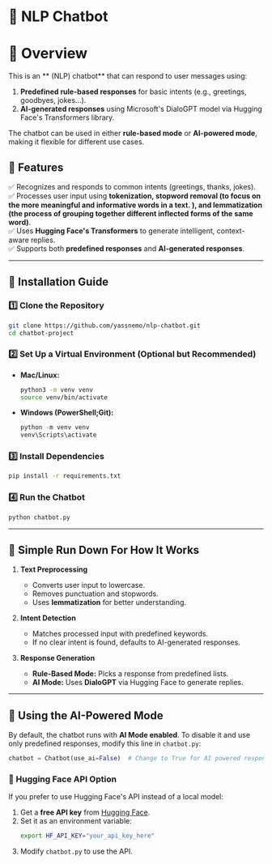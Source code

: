 # 🤖 NLP Chatbot&#x20;

# 📌 Overview

This is an \*\* (NLP) chatbot\*\* that can respond to user messages using:

1. **Predefined rule-based responses** for basic intents (e.g., greetings, goodbyes, jokes...).
2. **AI-generated responses** using Microsoft's DialoGPT model via Hugging Face's Transformers library.

The chatbot can be used in either **rule-based mode** or **AI-powered mode**, making it flexible for different use cases.

## 🎯 Features

✅ Recognizes and responds to common intents (greetings, thanks, jokes).\
✅ Processes user input using **tokenization, stopword removal (to focus on the more meaningful and informative words in a text. ), and lemmatization (the process of grouping together different inflected forms of the same word)**.\
✅ Uses **Hugging Face's Transformers** to generate intelligent, context-aware replies.\
✅ Supports both **predefined responses** and **AI-generated responses**.

---

## 🚀 Installation Guide

### 1️⃣ **Clone the Repository**

```bash
git clone https://github.com/yassnemo/nlp-chatbot.git
cd chatbot-project
```

### 2️⃣ **Set Up a Virtual Environment (Optional but Recommended)**

- **Mac/Linux:**
  ```bash
  python3 -m venv venv
  source venv/bin/activate
  ```
- **Windows (PowerShell;Git):**
  ```powershell
  python -m venv venv
  venv\Scripts\activate
  ```

### 3️⃣ **Install Dependencies**

```bash
pip install -r requirements.txt
```

### 4️⃣ **Run the Chatbot**

```bash
python chatbot.py
```

---


## 📜 Simple Run Down For How It Works

1. **Text Preprocessing**

   - Converts user input to lowercase.
   - Removes punctuation and stopwords.
   - Uses **lemmatization** for better understanding.

2. **Intent Detection**

   - Matches processed input with predefined keywords.
   - If no clear intent is found, defaults to AI-generated responses.

3. **Response Generation**

   - **Rule-Based Mode:** Picks a response from predefined lists.
   - **AI Mode:** Uses **DialoGPT** via Hugging Face to generate replies. 

---

## 🧠 Using the AI-Powered Mode

By default, the chatbot runs with **AI Mode enabled**. To disable it and use only predefined responses, modify this line in `chatbot.py`:

```python
chatbot = Chatbot(use_ai=False)  # Change to True for AI powered responses
```

### 🔗 Hugging Face API Option

If you prefer to use Hugging Face's API instead of a local model:

1. Get a **free API key** from [Hugging Face](https://huggingface.co/settings/tokens).
2. Set it as an environment variable:
   ```bash
   export HF_API_KEY="your_api_key_here"
   ```
3. Modify `chatbot.py` to use the API.
